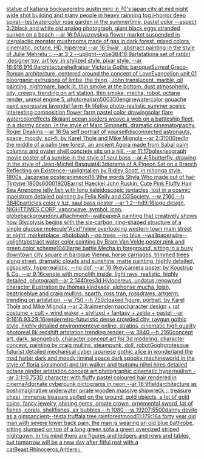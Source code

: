 [statue of katjana bockweg](https://www.ebank.nz/aiartgenerator?category=statue%20of%20katjana%20bockweg)[retro austin mini in 70's japan city at mid night wide shot building and many people in   heavy rainning fog j-horror  deep spiral](https://www.ebank.nz/aiartgenerator?category=retro%20austin%20mini%20in%2070%27s%20japan%20city%20at%20mid%20night%20wide%20shot%20building%20and%20many%20people%20in%20%20%20heavy%20rainning%20fog%20j-horror%20%20deep%20spiral)[--test](https://www.ebank.nz/aiartgenerator?category=--test)[watercolor rose garden in the summertime, pastel color --aspect 3:2](https://www.ebank.nz/aiartgenerator?category=watercolor%20rose%20garden%20in%20the%20summertime%2C%20pastel%20color%20--aspect%203%3A2)[black and white old analog photograph, giant black eggs stranded sunken on a beach --ar 16:9](https://www.ebank.nz/aiartgenerator?category=black%20and%20white%20old%20analog%20photograph%2C%20giant%20black%20eggs%20stranded%20sunken%20on%20a%20beach%20--ar%2016%3A9)[Aivazovsky](https://www.ebank.nz/aiartgenerator?category=Aivazovsky)[a flower market suspended in ice](https://www.ebank.nz/aiartgenerator?category=a%20flower%20market%20suspended%20in%20ice)[galactic monster mushrooms made of gas in dark forest, mixed colors, cinematic, octane, HD, hiperreal --ar 16:9](https://www.ebank.nz/aiartgenerator?category=galactic%20monster%20mushrooms%20made%20of%20gas%20in%20dark%20forest%2C%20mixed%20colors%2C%20cinematic%2C%20octane%2C%20HD%2C%20hiperreal%20--ar%2016%3A9)[war , abstract painting in the style of Julie Mehretu :: --ar 3:2 --uplight](https://www.ebank.nz/aiartgenerator?category=war%20%2C%20abstract%20painting%20in%20the%20style%20of%20Julie%20Mehretu%20%3A%3A%20--ar%203%3A2%20--uplight)[--vibe](https://www.ebank.nz/aiartgenerator?category=--vibe)[384](https://www.ebank.nz/aiartgenerator?category=384)[16:9](https://www.ebank.nz/aiartgenerator?category=16%3A9)[artstation](https://www.ebank.nz/aiartgenerator?category=artstation)[a set of rabbit ,designer toy, art toy ,in stylized style, pixar style, --ar 16:9](https://www.ebank.nz/aiartgenerator?category=a%20set%20of%20rabbit%20%2Cdesigner%20toy%2C%20art%20toy%20%2Cin%20stylized%20style%2C%20pixar%20style%2C%20--ar%2016%3A9)[](https://www.ebank.nz/aiartgenerator?category=)[16:9](https://www.ebank.nz/aiartgenerator?category=16%3A9)[16:9](https://www.ebank.nz/aiartgenerator?category=16%3A9)[architecture](https://www.ebank.nz/aiartgenerator?category=architecture)[hellraiser Victoria Gothic baroque](https://www.ebank.nz/aiartgenerator?category=hellraiser%20Victoria%20Gothic%20baroque)[Surreal Greco-Roman architecture, centered around the concept of Love](https://www.ebank.nz/aiartgenerator?category=Surreal%20Greco-Roman%20architecture%2C%20centered%20around%20the%20concept%20of%20Love)[Evangelion unit 01  bioorganic extrusions of limbs, the thing,, John translucent, marble, oil painting, nightmare, back lit, thin smoke at the bottom, dust atmospheric, oily, creepy, trending on art station, thin smoke, mecha, robot, octane render, unreal engine 5, photorealism](https://www.ebank.nz/aiartgenerator?category=Evangelion%20unit%2001%20%20bioorganic%20extrusions%20of%20limbs%2C%20the%20thing%2C%2C%20John%20translucent%2C%20marble%2C%20oil%20painting%2C%20nightmare%2C%20back%20lit%2C%20thin%20smoke%20at%20the%20bottom%2C%20dust%20atmospheric%2C%20oily%2C%20creepy%2C%20trending%20on%20art%20station%2C%20thin%20smoke%2C%20mecha%2C%20robot%2C%20octane%20render%2C%20unreal%20engine%205%2C%20photorealism)[500](https://www.ebank.nz/aiartgenerator?category=500)[350](https://www.ebank.nz/aiartgenerator?category=350)[engine](https://www.ebank.nz/aiartgenerator?category=engine)[watercolor gouache paint expressive lavendel farm 4k lifelike photo-realistic summer scenic interesting composition flower farm pastel color drawing](https://www.ebank.nz/aiartgenerator?category=watercolor%20gouache%20paint%20expressive%20lavendel%20farm%204k%20lifelike%20photo-realistic%20summer%20scenic%20interesting%20composition%20flower%20farm%20pastel%20color%20drawing)[solar flare watercolor](https://www.ebank.nz/aiartgenerator?category=solar%20flare%20watercolor)[effects,8k](https://www.ebank.nz/aiartgenerator?category=effects%2C8k)[giant ocean spiders weave a web on a battleship fleet, in a stormy ocean. in the style of Marc Simonetti, dramatic cinematography, Roger Deakins --ar 16:9](https://www.ebank.nz/aiartgenerator?category=giant%20ocean%20spiders%20weave%20a%20web%20on%20a%20battleship%20fleet%2C%20in%20a%20stormy%20ocean.%20in%20the%20style%20of%20Marc%20Simonetti%2C%20dramatic%20cinematography%2C%20Roger%20Deakins%20--ar%2016%3A9)[a self portrait of yourself](https://www.ebank.nz/aiartgenerator?category=a%20self%20portrait%20of%20yourself)[disconnected astronauts, space, moody, sci-fi, by Karel Thole and Mike Mignola --ar 2:3](https://www.ebank.nz/aiartgenerator?category=disconnected%20astronauts%2C%20space%2C%20moody%2C%20sci-fi%2C%20by%20Karel%20Thole%20and%20Mike%20Mignola%20--ar%202%3A3)[1000](https://www.ebank.nz/aiartgenerator?category=1000)[red](https://www.ebank.nz/aiartgenerator?category=red)[In the middle of a palm tree forest, an ancient Agora made from Sabal palm columns and oyster shell concrete sits on a hill. --ar 11:17](https://www.ebank.nz/aiartgenerator?category=In%20the%20middle%20of%20a%20palm%20tree%20forest%2C%20an%20ancient%20Agora%20made%20from%20Sabal%20palm%20columns%20and%20oyster%20shell%20concrete%20sits%20on%20a%20hill.%20--ar%2011%3A17)[bolex](https://www.ebank.nz/aiartgenerator?category=bolex)[risograph movie poster of a sunrise in the style of saul bass --ar 4:5](https://www.ebank.nz/aiartgenerator?category=risograph%20movie%20poster%20of%20a%20sunrise%20in%20the%20style%20of%20saul%20bass%20--ar%204%3A5)[butterfly, drawing in the style of Jean-Michel Basquiat](https://www.ebank.nz/aiartgenerator?category=butterfly%2C%20drawing%20in%20the%20style%20of%20Jean-Michel%20Basquiat)[4:3](https://www.ebank.nz/aiartgenerator?category=4%3A3)[diorama of A Pigeon Sat on a Branch Reflecting on Existence](https://www.ebank.nz/aiartgenerator?category=diorama%20of%20A%20Pigeon%20Sat%20on%20a%20Branch%20Reflecting%20on%20Existence)[--uplight](https://www.ebank.nz/aiartgenerator?category=--uplight)[alien by Ridley Scott, in nihonga style, 1800s, Japanese poster](https://www.ebank.nz/aiartgenerator?category=alien%20by%20Ridley%20Scott%2C%20in%20nihonga%20style%2C%201800s%2C%20Japanese%20poster)[anime](https://www.ebank.nz/aiartgenerator?category=anime)[oni](https://www.ebank.nz/aiartgenerator?category=oni)[16:9](https://www.ebank.nz/aiartgenerator?category=16%3A9)[the words Shyla Who made out of hair Tintype 1800s](https://www.ebank.nz/aiartgenerator?category=the%20words%20Shyla%20Who%20made%20out%20of%20hair%20Tintype%201800s)[6000](https://www.ebank.nz/aiartgenerator?category=6000)[1920](https://www.ebank.nz/aiartgenerator?category=1920)[Earnst Haeckel John Ruskin, Cute Pink Fluffy Hair Sea Anenome,jelly fish with long kaleidoscopic tentacles, lost in a cosmic maelstrom detailed painting by Felix Kelly and CGSociety. --w 2160 --h 3840](https://www.ebank.nz/aiartgenerator?category=Earnst%20Haeckel%20John%20Ruskin%2C%20Cute%20Pink%20Fluffy%20Hair%20Sea%20Anenome%2Cjelly%20fish%20with%20long%20kaleidoscopic%20tentacles%2C%20lost%20in%20a%20cosmic%20maelstrom%20detailed%20painting%20by%20Felix%20Kelly%20and%20CGSociety.%20--w%202160%20--h%203840)[particles,](https://www.ebank.nz/aiartgenerator?category=particles%2C)[color y luz, saul bass poster --ar 1:2](https://www.ebank.nz/aiartgenerator?category=color%20y%20luz%2C%20saul%20bass%20poster%20--ar%201%3A2)[--hd](https://www.ebank.nz/aiartgenerator?category=--hd)[9:16](https://www.ebank.nz/aiartgenerator?category=9%3A16)[logo design, NIGHTTIMES CORP, vaporwave, symbol, icon, globe](https://www.ebank.nz/aiartgenerator?category=logo%20design%2C%20NIGHTTIMES%20CORP%2C%20vaporwave%2C%20symbol%2C%20icon%2C%20globe)[background](https://www.ebank.nz/aiartgenerator?category=background)[oni,attachment](https://www.ebank.nz/aiartgenerator?category=oni%2Cattachment)[--wallpaper](https://www.ebank.nz/aiartgenerator?category=--wallpaper)[A painting that creatively shows how Glycolysis begins with the six-carbon, ring-shaped structure of a single glucose molecule](https://www.ebank.nz/aiartgenerator?category=A%20painting%20that%20creatively%20shows%20how%20Glycolysis%20begins%20with%20the%20six-carbon%2C%20ring-shaped%20structure%20of%20a%20single%20glucose%20molecule)["Acid"](https://www.ebank.nz/aiartgenerator?category=%22Acid%22)[/view overlooking western town main street at night, marketplace, photobash --no trees --no blue --wallpaper](https://www.ebank.nz/aiartgenerator?category=/view%20overlooking%20western%20town%20main%20street%20at%20night%2C%20marketplace%2C%20photobash%20--no%20trees%20--no%20blue%20--wallpaper)[wire](https://www.ebank.nz/aiartgenerator?category=wire)[--uplight](https://www.ebank.nz/aiartgenerator?category=--uplight)[abstract water color painting by Bram Van Velde,poster,pink and green color scheme](https://www.ebank.nz/aiartgenerator?category=abstract%20water%20color%20painting%20by%20Bram%20Van%20Velde%2Cposter%2Cpink%20and%20green%20color%20scheme)[1040](https://www.ebank.nz/aiartgenerator?category=1040)[large battle Mecha in foreground, sitting in a busy downtown city square in baroque Vienna, horse carriages, trimmed trees along street, dramatic clouds and sunshine, matte painting, highly detailed, cgsociety, hyperrealistic, --no dof, --ar 16:9](https://www.ebank.nz/aiartgenerator?category=large%20battle%20Mecha%20in%20foreground%2C%20sitting%20in%20a%20busy%20downtown%20city%20square%20in%20baroque%20Vienna%2C%20horse%20carriages%2C%20trimmed%20trees%20along%20street%2C%20dramatic%20clouds%20and%20sunshine%2C%20matte%20painting%2C%20highly%20detailed%2C%20cgsociety%2C%20hyperrealistic%2C%20--no%20dof%2C%20--ar%2016%3A9)[key](https://www.ebank.nz/aiartgenerator?category=key)[camera poster by Koustrup & Co. --ar 9:16](https://www.ebank.nz/aiartgenerator?category=camera%20poster%20by%20Koustrup%20%26%20Co.%20--ar%209%3A16)[cenote with monolith inside, light rays, realistic, highly detailed, photograph--ar 2:1](https://www.ebank.nz/aiartgenerator?category=cenote%20with%20monolith%20inside%2C%20light%20rays%2C%20realistic%2C%20highly%20detailed%2C%20photograph--ar%202%3A1)[440](https://www.ebank.nz/aiartgenerator?category=440)[res](https://www.ebank.nz/aiartgenerator?category=res)[3d Hylocereus. undatus,renowned character illustration by thomas kindkade, alphonse mucha, loish, beatriceblue and craig mullins, sparth, ross tran, rossdraws, artgerm, trending on artstation, --w 750 --h 750](https://www.ebank.nz/aiartgenerator?category=3d%20Hylocereus.%20undatus%2Crenowned%20character%20illustration%20by%20thomas%20kindkade%2C%20alphonse%20mucha%2C%20loish%2C%20beatriceblue%20and%20craig%20mullins%2C%20sparth%2C%20ross%20tran%2C%20rossdraws%2C%20artgerm%2C%20trending%20on%20artstation%2C%20--w%20750%20--h%20750)[cloaked figure, portrait, by Karel Thole and Mike Mignola --ar 2:3](https://www.ebank.nz/aiartgenerator?category=cloaked%20figure%2C%20portrait%2C%20by%20Karel%20Thole%20and%20Mike%20Mignola%20--ar%202%3A3)[rain](https://www.ebank.nz/aiartgenerator?category=rain)[render](https://www.ebank.nz/aiartgenerator?category=render)[map](https://www.ebank.nz/aiartgenerator?category=map)[character design + rat costume + cult + wind waker + stylized + fantasy + zelda + pastel --ar 9:16](https://www.ebank.nz/aiartgenerator?category=character%20design%20%2B%20rat%20costume%20%2B%20cult%20%2B%20wind%20waker%20%2B%20stylized%20%2B%20fantasy%20%2B%20zelda%20%2B%20pastel%20--ar%209%3A16)[16:9](https://www.ebank.nz/aiartgenerator?category=16%3A9)[3:2](https://www.ebank.nz/aiartgenerator?category=3%3A2)[9:16](https://www.ebank.nz/aiartgenerator?category=9%3A16)[render](https://www.ebank.nz/aiartgenerator?category=render)[retro-futuristic dense crowded city, raygun gothic style, highly detailed environment](https://www.ebank.nz/aiartgenerator?category=retro-futuristic%20dense%20crowded%20city%2C%20raygun%20gothic%20style%2C%20highly%20detailed%20environment)[eve online, stratios, cinematic high quality photoreal 8k redshift artstation trending render --w 3840 --h 2160](https://www.ebank.nz/aiartgenerator?category=eve%20online%2C%20stratios%2C%20cinematic%20high%20quality%20photoreal%208k%20redshift%20artstation%20trending%20render%20--w%203840%20--h%202160)[concept art, dark, spongebob, character concept art for 3d modeling, character concept, painting by craig mullins, steampunk, doll, robot](https://www.ebank.nz/aiartgenerator?category=concept%20art%2C%20dark%2C%20spongebob%2C%20character%20concept%20art%20for%203d%20modeling%2C%20character%20concept%2C%20painting%20by%20craig%20mullins%2C%20steampunk%2C%20doll%2C%20robot)[Gogh](https://www.ebank.nz/aiartgenerator?category=Gogh)[grotesque futurist detailed mechanical cyber japanese gothic alice in wonderland the mad hatter dark and moody liminal space dark spooky machineworld in the style of floria sigismondi and tim walker and tsutomu nihei hires detailed octane render artstation concept art photographic cinematic hyperrealism --ar 3:1](https://www.ebank.nz/aiartgenerator?category=grotesque%20futurist%20detailed%20mechanical%20cyber%20japanese%20gothic%20alice%20in%20wonderland%20the%20mad%20hatter%20dark%20and%20moody%20liminal%20space%20dark%20spooky%20machineworld%20in%20the%20style%20of%20floria%20sigismondi%20and%20tim%20walker%20and%20tsutomu%20nihei%20hires%20detailed%20octane%20render%20artstation%20concept%20art%20photographic%20cinematic%20hyperrealism%20--ar%203%3A1)[::0.75](https://www.ebank.nz/aiartgenerator?category=%3A%3A0.75)[3D character with fluffy pastel coloured hair rendered in cinema4d](https://www.ebank.nz/aiartgenerator?category=3D%20character%20with%20fluffy%20pastel%20coloured%20hair%20rendered%20in%20cinema4d)[ornate cyberpunk pictograms in neon --ar 16:9](https://www.ebank.nz/aiartgenerator?category=ornate%20cyberpunk%20pictograms%20in%20neon%20--ar%2016%3A9)[field](https://www.ebank.nz/aiartgenerator?category=field)[architecture as bosh](https://www.ebank.nz/aiartgenerator?category=architecture%20as%20bosh)[imaginative underwater pirate wooden massive shipwreck :: treasure chest, immense treasure spilled on the ground, gold objects, a lot of gold coins, fancy jewelry, shining gems, ornate crown, ornemental sword, lot of fishes, corals, shellfishes, air bubbles --h 1080 --w 1920](https://www.ebank.nz/aiartgenerator?category=imaginative%20underwater%20pirate%20wooden%20massive%20shipwreck%20%3A%3A%20treasure%20chest%2C%20immense%20treasure%20spilled%20on%20the%20ground%2C%20gold%20objects%2C%20a%20lot%20of%20gold%20coins%2C%20fancy%20jewelry%2C%20shining%20gems%2C%20ornate%20crown%2C%20ornemental%20sword%2C%20lot%20of%20fishes%2C%20corals%2C%20shellfishes%2C%20air%20bubbles%20--h%201080%20--w%201920)[7:5](https://www.ebank.nz/aiartgenerator?category=7%3A5)[500](https://www.ebank.nz/aiartgenerator?category=500)[danny devito as a gimp](https://www.ebank.nz/aiartgenerator?category=danny%20devito%20as%20a%20gimp)[ancient](https://www.ebank.nz/aiartgenerator?category=ancient)[--test](https://www.ebank.nz/aiartgenerator?category=--test)[a truffala tree rainforest](https://www.ebank.nz/aiartgenerator?category=a%20truffala%20tree%20rainforest)[mood](https://www.ebank.nz/aiartgenerator?category=mood)[11:17](https://www.ebank.nz/aiartgenerator?category=11%3A17)[9:16](https://www.ebank.nz/aiartgenerator?category=9%3A16)[a forty year old man with severe lower back pain, the man is wearing an old blue bathrobe, sitting slumped on top of a long green sofa a green oversized striped nightgown, in his mind there are figures and ledgers and rows and tables, but tomorrow will be a new day after fitful rest with a cat](https://www.ebank.nz/aiartgenerator?category=a%20forty%20year%20old%20man%20with%20severe%20lower%20back%20pain%2C%20the%20man%20is%20wearing%20an%20old%20blue%20bathrobe%2C%20sitting%20slumped%20on%20top%20of%20a%20long%20green%20sofa%20a%20green%20oversized%20striped%20nightgown%2C%20in%20his%20mind%20there%20are%20figures%20and%20ledgers%20and%20rows%20and%20tables%2C%20but%20tomorrow%20will%20be%20a%20new%20day%20after%20fitful%20rest%20with%20a%20cat)[Beast,Rhinoceros,Antlers」](https://www.ebank.nz/aiartgenerator?category=Beast%2CRhinoceros%2CAntlers%E3%80%8D)